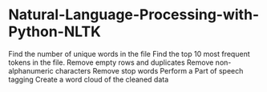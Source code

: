 # Natural-Language-Processing-with-Python-NLTK
Find the number of unique words in the file 
Find the top 10 most frequent tokens in the file. 
Remove empty rows and duplicates 
Remove non-alphanumeric characters 
Remove stop words Perform a Part of speech tagging 
Create a word cloud of the cleaned data
